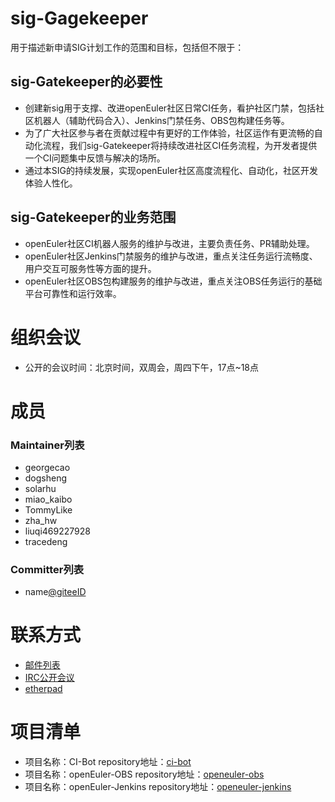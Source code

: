 # sig-Gagekeeper

用于描述新申请SIG计划工作的范围和目标，包括但不限于：

## sig-Gatekeeper的必要性
- 创建新sig用于支撑、改进openEuler社区日常CI任务，看护社区门禁，包括社区机器人（辅助代码合入）、Jenkins门禁任务、OBS包构建任务等。  
- 为了广大社区参与者在贡献过程中有更好的工作体验，社区运作有更流畅的自动化流程，我们sig-Gatekeeper将持续改进社区CI任务流程，为开发者提供一个CI问题集中反馈与解决的场所。  
- 通过本SIG的持续发展，实现openEuler社区高度流程化、自动化，社区开发体验人性化。
## sig-Gatekeeper的业务范围
- openEuler社区CI机器人服务的维护与改进，主要负责任务、PR辅助处理。
- openEuler社区Jenkins门禁服务的维护与改进，重点关注任务运行流畅度、用户交互可服务性等方面的提升。
- openEuler社区OBS包构建服务的维护与改进，重点关注OBS任务运行的基础平台可靠性和运行效率。

# 组织会议

- 公开的会议时间：北京时间，双周会，周四下午，17点~18点

# 成员

### Maintainer列表
- georgecao
- dogsheng
- solarhu
- miao_kaibo
- TommyLike
- zha_hw
- liuqi469227928
- tracedeng

### Committer列表
- name[@giteeID](giteeID链接)

# 联系方式
- [邮件列表](gatekeeper@openeuler.org)
- [IRC公开会议]()
- [etherpad](https://etherpad.openeuler.org/p/sig-gatekeeper)

# 项目清单
- 项目名称：CI-Bot
  repository地址：[ci-bot](https://gitee.com/openeuler/ci-bot)
- 项目名称：openEuler-OBS
  repository地址：[openeuler-obs](https://gitee.com/openeuler/openeuler-obs)
- 项目名称：openEuler-Jenkins
  repository地址：[openeuler-jenkins](https://gitee.com/openeuler/openeuler-jenkins)

